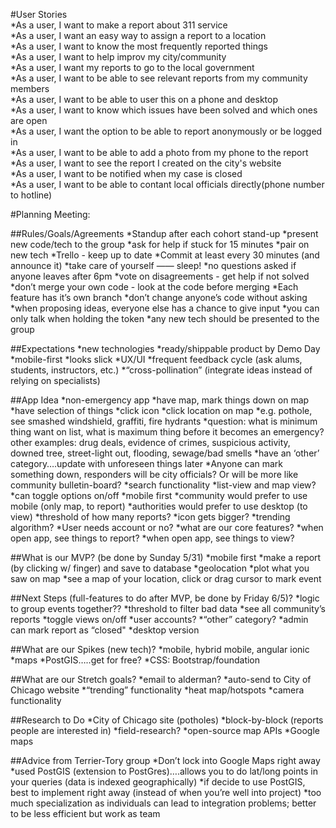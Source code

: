 #User Stories  
  *As a user, I want to make a report about 311 service  
  *As a user, I want an easy way to assign a report to a location  
  *As a user, I want to know the most frequently reported things  
  *As a user, I want to help improv my city/community  
  *As a user, I want my reports to go to the local government  
  *As a user, I want to be able to see relevant reports from my community members  
  *As a user, I want to be able to user this on a phone and desktop  
  *As a user, I want to know which issues have been solved and which ones are open  
  *As a user, I want the option to be able to report anonymously or be logged in  
  *As a user, I want to be able to add a photo from my phone to the report  
  *As a user, I want to see the report I created on the city's website  
  *As a user, I want to be notified when my case is closed  
  *As a user, I want to be able to contant local officials directly(phone number to hotline)  

#Planning Meeting:

##Rules/Goals/Agreements
*Standup after each cohort stand-up
*present new code/tech to the group
*ask for help if stuck for 15 minutes
*pair on new tech
*Trello - keep up to date
*Commit at least every 30 minutes (and announce it)
*take care of yourself —— sleep!
*no questions asked if anyone leaves after 6pm
*vote on disagreements - get help if not solved
*don’t merge your own code - look at the code before merging
*Each feature has it’s own branch
*don’t change anyone’s code without asking
*when proposing ideas, everyone else has a chance to give input
*you can only talk when holding the token
*any new tech should be presented to the group

##Expectations
*new technologies
*ready/shippable product by Demo Day
*mobile-first
*looks slick
*UX/UI
*frequent feedback cycle (ask alums, students, instructors, etc.)
*“cross-pollination” (integrate ideas instead of relying on specialists)

##App Idea
*non-emergency app
*have map, mark things down on map
*have selection of things 
*click icon
*click location on map
*e.g. pothole, see smashed windshield, graffiti, fire hydrants
*question: what is minimum thing want on list, what is maximum thing before it becomes an emergency?
other examples: drug deals, evidence of crimes, suspicious activity, downed tree, street-light out, flooding, sewage/bad smells
*have an ‘other’ category….update with unforeseen things later
*Anyone can mark something down, responders will be city officials? Or will be more like community bulletin-board?
*search functionality
*list-view and map view?
*can toggle options on/off
*mobile first
*community would prefer to use mobile (only map, to report)
*authorities would prefer to use desktop (to view)
*threshold of how many reports?
*icon gets bigger?
*trending algorithm?
*User needs account  or no?
*what are our core features?
*when open app, see things to report?
*when open app, see things to view?

##What is our MVP? (be done by Sunday 5/31)
*mobile first
*make a report (by clicking w/ finger) and save to database
*geolocation
*plot what you saw on map
*see a map of your location, click or drag cursor to mark event

##Next Steps (full-features to do after MVP, be done by Friday 6/5)?
*logic to group events together??
*threshold to filter bad data
*see all community’s reports
*toggle views on/off
*user accounts?
*“other” category?
*admin can mark report as “closed"
*desktop version

##What are our Spikes (new tech)?
*mobile, hybrid mobile, angular ionic
*maps
*PostGIS…..get for free?
*CSS: Bootstrap/foundation

##What are our Stretch goals?
*email to alderman?
*auto-send to City of Chicago website
*“trending” functionality
*heat map/hotspots
*camera functionality

##Research to Do
*City of Chicago site (potholes)
*block-by-block (reports people are interested in)
*field-research?
*open-source map APIs
*Google maps

##Advice from Terrier-Tory group
*Don’t lock into Google Maps right away
*used PostGIS (extension to PostGres)….allows you to do lat/long points in your queries (data is indexed  geographically)
*if decide to use PostGIS, best to implement right away (instead of when you’re well into project)
*too much specialization as individuals can lead to integration problems; better to be less efficient but work as team

